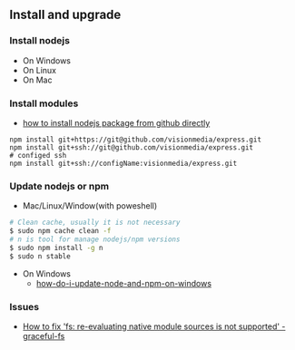 ## Install and upgrade


### Install nodejs
* On Windows
* On Linux
* On Mac

### Install modules
* [how to install nodejs package from github directly](http://stackoverflow.com/questions/17509669/how-to-install-nodejs-package-from-github-directly)

```
npm install git+https://git@github.com/visionmedia/express.git
npm install git+ssh://git@github.com/visionmedia/express.git
# configed ssh 
npm install git+ssh://configName:visionmedia/express.git
```

### Update nodejs or npm
* Mac/Linux/Window(with poweshell)
```bash
# Clean cache, usually it is not necessary
$ sudo npm cache clean -f
# n is tool for manage nodejs/npm versions
$ sudo npm install -g n 
$ sudo n stable 

```
* On Windows
  * [how-do-i-update-node-and-npm-on-windows](http://stackoverflow.com/questions/18412129/how-do-i-update-node-and-npm-on-windows)


### Issues
* [How to fix 'fs: re-evaluating native module sources is not supported' - graceful-fs](http://stackoverflow.com/questions/37346512/how-to-fix-fs-re-evaluating-native-module-sources-is-not-supported-graceful)
